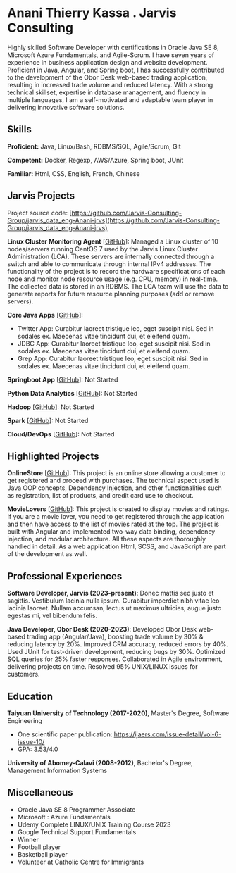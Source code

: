 # Anani Thierry Kassa . Jarvis Consulting

Highly skilled Software Developer with certifications in Oracle Java SE 8, Microsoft Azure Fundamentals, and Agile-Scrum. I have seven years of experience in business application design and website development. Proficient in Java, Angular, and Spring boot, I has successfully contributed to the development of the Obor Desk web-based trading application, resulting in increased trade volume and reduced latency. With a strong technical skillset, expertise in database management, and fluency in multiple languages, I am a self-motivated and adaptable team player in delivering innovative software solutions.

## Skills

**Proficient:** Java, Linux/Bash, RDBMS/SQL, Agile/Scrum, Git

**Competent:** Docker, Regexp, AWS/Azure, Spring boot, JUnit

**Familiar:** Html, CSS, English, French, Chinese

## Jarvis Projects

Project source code: [https://github.com/Jarvis-Consulting-Group/jarvis_data_eng-Anani-jrvs](https://github.com/Jarvis-Consulting-Group/jarvis_data_eng-Anani-jrvs)


**Linux Cluster Monitoring Agent** [[GitHub](https://github.com/Jarvis-Consulting-Group/jarvis_data_eng-Anani-jrvs/tree/masterhttps://github.com/Jarvis-Consulting-Group/jarvis_data_eng-Anani-jrvs/tree/feature/psql_docker/linux_sql)]: Managed a Linux cluster of 10 nodes/servers running CentOS 7 used by the Jarvis Linux Cluster Administration (LCA). These servers are internally connected through a switch and able to communicate through internal IPv4 addresses. The functionality of the project is to record the hardware specifications of each node and monitor node resource usage (e.g. CPU, memory) in real-time. The collected data is stored in an RDBMS. The LCA team will use the data to generate reports for future resource planning purposes (add or remove servers).

**Core Java Apps** [[GitHub](https://github.com/Jarvis-Consulting-Group/jarvis_data_eng-Anani-jrvs/tree/master/core_java)]:
      
  - Twitter App: Curabitur laoreet tristique leo, eget suscipit nisi. Sed in sodales ex. Maecenas vitae tincidunt dui, et eleifend quam.
  - JDBC App: Curabitur laoreet tristique leo, eget suscipit nisi. Sed in sodales ex. Maecenas vitae tincidunt dui, et eleifend quam.
  - Grep App: Curabitur laoreet tristique leo, eget suscipit nisi. Sed in sodales ex. Maecenas vitae tincidunt dui, et eleifend quam.

**Springboot App** [[GitHub](https://github.com/Jarvis-Consulting-Group/jarvis_data_eng-Anani-jrvs/tree/master/springboot)]: Not Started

**Python Data Analytics** [[GitHub](https://github.com/Jarvis-Consulting-Group/jarvis_data_eng-Anani-jrvs/tree/master/python_data_anlytics)]: Not Started

**Hadoop** [[GitHub](https://github.com/Jarvis-Consulting-Group/jarvis_data_eng-Anani-jrvs/tree/master/hadoop)]: Not Started

**Spark** [[GitHub](https://github.com/Jarvis-Consulting-Group/jarvis_data_eng-Anani-jrvs/tree/master/spark)]: Not Started

**Cloud/DevOps** [[GitHub](https://github.com/Jarvis-Consulting-Group/jarvis_data_eng-Anani-jrvs/tree/master/cloud_devops)]: Not Started


## Highlighted Projects
**OnlineStore** [[GitHub](https://github.com/ThierryKassa/Java_OnlineStore)]: This project is an online store allowing a customer to get registered and proceed with purchases. The technical aspect used is Java OOP concepts, Dependency Injection, and other functionalities such as registration, list of products, and credit card use to checkout.

**MovieLovers** [[GitHub](https://github.com/ThierryKassa/Angular_Pro)]: This project is created to display movies and ratings. If you are a movie lover, you need to get registered through the application and then have access to the list of movies rated at the top. The project is built with Angular and implemented two-way data binding, dependency injection, and modular architecture. All these aspects are thoroughly handled in detail. As a web application Html, SCSS, and JavaScript are part of the development as well.


## Professional Experiences

**Software Developer, Jarvis (2023-present)**: Donec mattis sed justo et sagittis. Vestibulum lacinia nulla ipsum. Curabitur imperdiet nibh vitae leo lacinia laoreet. Nullam accumsan, lectus ut maximus ultricies, augue justo egestas mi, vel bibendum felis.

**Java Developer, Obor Desk (2020-2023)**: Developed Obor Desk web-based trading app (Angular/Java), boosting trade volume by 30% & reducing latency by 20%. Improved CRM accuracy, reduced errors by 40%. Used JUnit for test-driven development, reducing bugs by 30%. Optimized SQL queries for 25% faster responses. Collaborated in Agile environment, delivering projects on time. Resolved 95% UNIX/LINUX issues for customers.


## Education
**Taiyuan University of Technology (2017-2020)**, Master's Degree, Software Engineering
- One scientific paper publication: https://ijaers.com/issue-detail/vol-6-issue-10/
- GPA: 3.53/4.0

**University of Abomey-Calavi (2008-2012)**, Bachelor's Degree, Management Information Systems


## Miscellaneous
- Oracle Java SE 8 Programmer Associate
- Microsoft : Azure Fundamentals
- Udemy Complete LINUX/UNIX Training Course 2023
- Google Technical Support Fundamentals
- Winner
- Football player
- Basketball player
- Volunteer at Catholic Centre for Immigrants